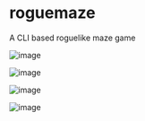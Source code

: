 # roguemaze

A CLI based roguelike maze  game

![image](https://github.com/user-attachments/assets/90066e7f-fd8c-4130-9a3a-8391a0da3991)

![image](https://github.com/user-attachments/assets/868bafa7-6467-4a4d-acbf-394f46be9ef4)

![image](https://github.com/user-attachments/assets/2cd67881-d49d-449e-9034-a9ea8e058ad8)

![image](https://github.com/user-attachments/assets/309d8139-3aac-4db3-bcae-f3d98b5b73fb)
